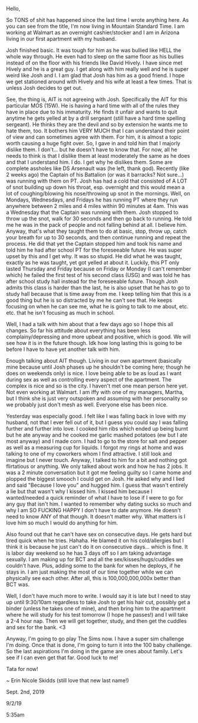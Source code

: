 Hello,

So TONS of shit has happened since the last time I wrote anything here. As you can see from the title, I'm now living in Mountain Standard Time. I am working at Walmart as an overnight cashier/stocker and I am in Arizona living in our first apartment with my husband.

Josh finished basic. It was tough for him as he was bullied like HELL the whole way through. He even had to sleep on the same floor as his bullies instead of on the floor with his friends like David Hively. I have since met Hively and he is a great guy. I get along with him really well and he is super weird like Josh and I. I am glad that Josh has him as a good friend. I hope we get stationed around with Hively and his wife at least a few times. That is unless Josh decides to get out.

See, the thing is, AIT is not agreeing with Josh. Specifically the AIT for this particular MOS (15W). He is having a hard time with all of the rules they have in place due to his immaturity. He finds it unfair and wants to quit anytime he gets yelled at by a drill sergeant (still have a hard time spelling sergeant). He thinks they are the devil and so by extension he wants me to hate them, too. It bothers him VERY MUCH that I can understand their point of view and can sometimes agree with them. For him, it is almost a topic worth causing a huge fight over. So, I gave in and told him that I majorly dislike them. I don't… but he doesn't have to know that. For now, all he needs to think is that I dislike them at least moderately the same as he does and that I understand him. I do. I get why he dislikes them. Some are complete assholes like DS Arsenault was (he left, thank god). Recently (like 2 weeks ago) the Captain of his Battalion (or was it barracks? Not sure…) was running with them on PT. Josh has had a cold that consisted of A LOT of snot building up down his throat, esp. overnight and this would mean a lot of coughing/blowing his nose/throwing up snot in the mornings. Well, on Mondays, Wednesdays, and Fridays he has running PT where they run anywhere between 2 miles and 4 miles within 90 minutes at 4am. This was a Wednesday that the Captain was running with them. Josh stopped to throw up the snot, walk for 30 seconds and then go back to running. He told me he was in the pack of people and not falling behind at all. I believe him. Anyway, that's what they taught them to do at basic, stop, throw up, catch your breath for up to 30 seconds, and then continue running and repeat the process. He did that yet the Captain stopped him and took his name and told him he had after school PT for the foreseeable future. He was super upset by this and I get why. It was so stupid. He did what he was taught, exactly as he was taught, yet got yelled at about it. Luckily, this PT only lasted Thursday and Friday because on Friday or Monday (I can't remember which) he failed the first test of his second class (USG) and was told he has after school study hall instead for the foreseeable future. Though Josh admits this class is harder than the last, he is also upset that he has to go to study hall because that is time away from me. I keep telling him that this is a good thing but he is so distracted by me he can't see that. He keeps focusing on when he can see me, what he is going to talk to me about, etc. etc. that he isn't focusing as much in school.

Well, I had a talk with him about that a few days ago so I hope this all changes. So far his attitude about everything has been less complainy/depressing and more upbeat and positive, which is good. We will see how it is in the future though. Idk how long lasting this is going to be before I have to have yet another talk with him.

Enough talking about AIT though. Living in our own apartment (basically mine because until Josh phases up he shouldn't be coming here; though he does on weekends only) is nice. I love being able to be as loud as I want during sex as well as controlling every aspect of the apartment. The complex is nice and so is the city. I haven't met one mean person here yet. Not even working at Walmart. I am iffy with one of my managers, Martha, but I think she is just very outspoken and assuming with her personality so we probably just don't mesh as well. Everyone else has been nice.

Yesterday was especially good. I felt like I was falling back in love with my husband, not that I ever fell out of it, but I guess you could say I was falling further and further into love. I cooked him ribs which ended up being burnt but he ate anyway and he cooked me garlic mashed potatoes (ew but I ate most anyway) and I made corn. I had to go to the store for salt and pepper as well as a measuring cup for liquids. I forgot my rings at home and was talking to one of my coworkers whom I find attractive. I still look and imagine but I never touch. Anyway, I talked to him for a bit and nothing got flirtatious or anything. We only talked about work and how he has 2 jobs. It was a 2 minute conversation but it got me feeling guilty so I came home and plopped the biggest smooch I could get on Josh. He asked why and I lied and said "Because I love you" and hugged him. I guess that wasn't entirely a lie but that wasn't why I kissed him. I kissed him because I wanted/needed a quick reminder of what I have to lose if I were to go for any guy that isn't him. I wanted to remember why dating sucks so much and why I am SO FUCKING HAPPY I don't have to date anymore. He doesn't need to know ANY of that though. It doesn't matter why. What matters is I love him so much I would do anything for him.

Also found out that he can't have sex on consecutive days. He gets hard but tired quick when he tries. Hahaha. He blamed it on his cold/allergies but I think it is because he just can't do it on consecutive days… which is fine. It is labor day weekend so he has 3 days off so I am taking advantage sexually. I am making up for BCT and all the sex/kisses/hugs/cuddles we couldn't have. Plus, adding some to the bank for when he deploys, if he stays in. I am just making the most of our time together while we can physically see each other. After all, this is 100,000,000,000x better than BCT was.

Well, I don't have much more to write. I would say it is late but I need to stay up until 9:30/10am regardless to take Josh to get his hair cut, possibly get a binder (unless he takes one of mine), and then bring him to the apartment where he will study for his test tomorrow (I hope he passes!) and I will take a 2-4 hour nap. Then we will get together, study, and then get the cuddles and sex for the bank. <3

Anyway, I'm going to go play The Sims now. I have a super sim challenge I'm doing. Once that is done, I'm going to turn it into the 100 baby challenge. So the last aspirations I'm doing in the game are ones about family. Let's see if I can even get that far. Good luck to me!

Tata for now!

~ Erin Nicole Skidds (still love that new last name!)

Sept. 2nd, 2019

9/2/19

5:35am